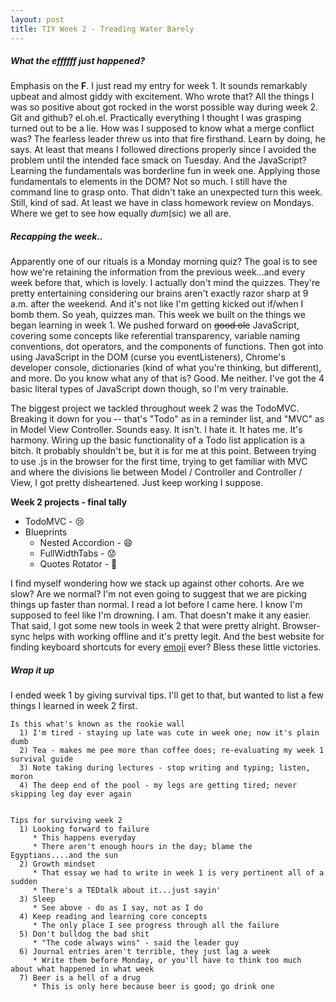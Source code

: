 ```yaml
---
layout: post
title: TIY Week 2 - Treading Water Barely
---
```


##### What the effffff just happened?

Emphasis on the **F**. I just read my entry for week 1. It sounds remarkably upbeat and almost giddy with excitement. Who wrote that? All the things I was so positive about got rocked in the worst possible way during week 2. Git and github? el.oh.el. Practically everything I thought I was grasping turned out to be a lie. How was I supposed to know what a merge conflict was? The fearless leader threw us into that fire firsthand. Learn by doing, he says. At least that means I followed directions properly since I avoided the problem until the intended face smack on Tuesday. And the JavaScript? Learning the fundamentals was borderline fun in week one. Applying those fundamentals to elements in the DOM? Not so much. I still have the command line to grasp onto. That didn't take an unexpected turn this week. Still, kind of sad. At least we have in class homework review on Mondays. Where we get to see how equally _dum_(sic) we all are.

##### Recapping the week..
Apparently one of our rituals is a Monday morning quiz? The goal is to see how we're retaining the information from the previous week...and every week before that, which is lovely. I actually don't mind the quizzes. They're pretty entertaining considering our brains aren't exactly razor sharp at 9 a.m. after the weekend. And it's not like I'm getting kicked out if/when I bomb them. So yeah, quizzes man. This week we built on the things we began learning in week 1. We pushed forward on ~~good ole~~ JavaScript, covering some concepts like referential transparency, variable naming conventions, dot operators, and the components of functions. Then got into using JavaScript in the DOM (curse you eventListeners), Chrome's developer console, dictionaries (kind of what you're thinking, but different), and more. Do you know what any of that is? Good. Me neither. I've got the 4 basic literal types of JavaScript down though, so I'm very trainable.

The biggest project we tackled throughout week 2 was the TodoMVC. Breaking it down for you -- that's "Todo" as in a reminder list, and "MVC" as in Model View Controller. Sounds easy. It isn't. I hate it. It hates me. It's harmony. Wiring up the basic functionality of a Todo list application is a bitch. It probably shouldn't be, but it is for me at this point. Between trying to use .js in the browser for the first time, trying to get familiar with MVC and where the divisions lie between Model / Controller and Controller / View, I got pretty disheartened. Just keep working I suppose.

**Week 2 projects - final tally**
  * TodoMVC - :cry:
  * Blueprints
    * Nested Accordion - :smile:
    * FullWidthTabs - :worried:
    * Quotes Rotator - :poop:

I find myself wondering how we stack up against other cohorts. Are we slow? Are we normal? I'm not even going to suggest that we are picking things up faster than normal. I read a lot before I came here. I know I'm supposed to feel like I'm drowning. I am. That doesn't make it any easier. That said, I got some new tools in week 2 that were pretty alright. Browser-sync helps with working offline and it's pretty legit. And the best website for finding keyboard shortcuts for every [emoji](www.emoji-cheat-sheet.com) ever? Bless these little victories.

##### Wrap it up
I ended week 1 by giving survival tips. I'll get to that, but wanted to list a few things I learned in week 2 first.

```
Is this what's known as the rookie wall
  1) I'm tired - staying up late was cute in week one; now it's plain dumb
  2) Tea - makes me pee more than coffee does; re-evaluating my week 1 survival guide
  3) Note taking during lectures - stop writing and typing; listen, moron
  4) The deep end of the pool - my legs are getting tired; never skipping leg day ever again


Tips for surviving week 2
  1) Looking forward to failure
     * This happens everyday
     * There aren't enough hours in the day; blame the Egyptians....and the sun
  2) Growth mindset
     * That essay we had to write in week 1 is very pertinent all of a sudden
     * There's a TEDtalk about it...just sayin'
  3) Sleep
     * See above - do as I say, not as I do
  4) Keep reading and learning core concepts
     * The only place I see progress through all the failure
  5) Don't bulldog the bad shit
     * "The code always wins" - said the leader guy
  6) Journal entries aren't terrible, they just lag a week
     * Write them before Monday, or you'll have to think too much about what happened in what week
  7) Beer is a hell of a drug
     * This is only here because beer is good; go drink one
```
